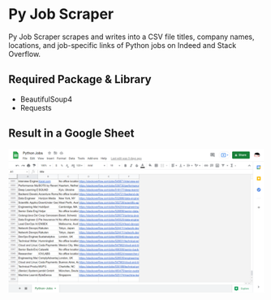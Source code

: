 # Py Job Scraper

Py Job Scraper scrapes and writes into a CSV file titles, company names, locations, and job-specific links of Python jobs on Indeed and Stack Overflow.

## Required Package & Library
- BeautifulSoup4
- Requests

## Result in a Google Sheet

![Result in a Google Sheet](https://github.com/nayeonshin/py-job-scraper/blob/main/assets/result.png)